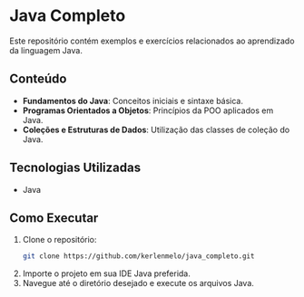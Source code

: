 # Java Completo

Este repositório contém exemplos e exercícios relacionados ao aprendizado da linguagem Java.

## Conteúdo

- **Fundamentos do Java**: Conceitos iniciais e sintaxe básica.
- **Programas Orientados a Objetos**: Princípios da POO aplicados em Java.
- **Coleções e Estruturas de Dados**: Utilização das classes de coleção do Java.

## Tecnologias Utilizadas

- Java

## Como Executar

1. Clone o repositório:
   ```bash
   git clone https://github.com/kerlenmelo/java_completo.git
   ```
2. Importe o projeto em sua IDE Java preferida.
3. Navegue até o diretório desejado e execute os arquivos Java.
